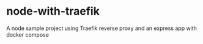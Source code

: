 # node-with-traefik
A node sample project using Traefik reverse proxy and an express app with docker compose
